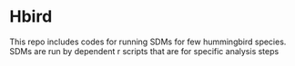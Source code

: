 # Hbird

This repo includes codes for running SDMs for few hummingbird species. SDMs are run by dependent r scripts that are for specific analysis steps